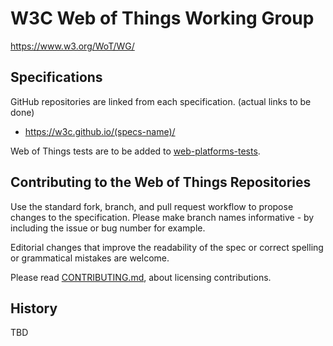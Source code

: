 # W3C Web of Things Working Group

https://www.w3.org/WoT/WG/

## Specifications

GitHub repositories are linked from each specification.
(actual links to be done)

* https://w3c.github.io/(specs-name)/

Web of Things tests are to be added to [web-platforms-tests][WPT].

## Contributing to the Web of Things Repositories

Use the standard fork, branch, and pull request workflow to propose changes to the specification. Please make branch names informative - by including the issue or bug number for example.

Editorial changes that improve the readability of the spec or correct spelling or grammatical mistakes are welcome.

Please read [CONTRIBUTING.md](CONTRIBUTING.md), about licensing contributions.

## History

TBD

[WPT]: https://github.com/w3c/web-platform-tests/
[db]: https://www.w3.org/WoT/WG/wiki/ (TBD)
